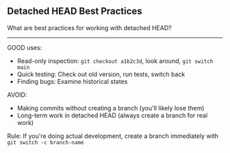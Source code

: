 ## Detached HEAD Best Practices

What are best practices for working with detached HEAD?

---

GOOD uses:
- Read-only inspection: `git checkout a1b2c3d`, look around, `git switch main`
- Quick testing: Check out old version, run tests, switch back
- Finding bugs: Examine historical states

AVOID:
- Making commits without creating a branch (you'll likely lose them)
- Long-term work in detached HEAD (always create a branch for real work)

Rule: If you're doing actual development, create a branch immediately with `git switch -c branch-name`

